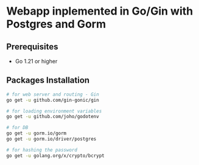 # Webapp inplemented in Go/Gin with Postgres and Gorm

## Prerequisites
- Go 1.21 or higher

## Packages Installation
```sh
# for web server and routing - Gin
go get -u github.com/gin-gonic/gin

# for loading environment variables
go get -u github.com/joho/godotenv

# for DB
go get -u gorm.io/gorm
go get -u gorm.io/driver/postgres

# for hashing the password
go get -u golang.org/x/crypto/bcrypt
```